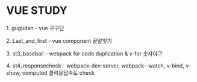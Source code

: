 <h1>VUE STUDY</h1>
 <p>1. gugudan - vue 구구단</p>
 <p>2. Last_and_first - vue component 끝말잇기</p>
 <p>3. st3_baseball - webpack for code duplication & v-for 숫자야구</p>
 <p>4. st4_responsecheck - webpack-dev-server, webpack--watch, v-bind, v-show, computed 클릭응답속도 check</p>